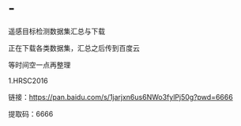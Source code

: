 # -
遥感目标检测数据集汇总与下载

正在下载各类数据集，汇总之后传到百度云

等时间空一点再整理

1.HRSC2016

链接：https://pan.baidu.com/s/1jarjxn6us6NWo3fylPj50g?pwd=6666 

提取码：6666

